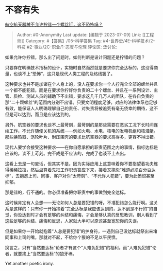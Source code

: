 # 不容有失
[航空航天器械不允许拧错一个螺丝钉，这不恐怖吗？](https://www.zhihu.com/question/331652976/answer/3109142426)

> Author: #0-Anonymity
> Last update: [编辑于 2023-07-09]
> Link: [[工程师]]
> Category: #【答集】/05-科学答集
> Tag: #4-世界史/4E-科学技术/2-科技 #2-事业/2C-职业/1-态度与伦理
> 评论区:
> 泛讨论:

如果允许你拧错，那么出了问题时，如何判断是设计问题还是拧错的问题？

只要存在明确技术指标的设计，实施时自然而然就是要求你完全达标的，这没得商量，也谈不上“恐怖”，这只是现代人类工程的及格线罢了。

这种要求也并不是加诸在个人身上的，没人在要求你一个人拧完全全部的螺丝并且一个都不能犯错，而是在要求你拧好你负责的二十个螺丝、并且在一系列设计、主管、质检、测试人员的辅助下不出错，要求这几千几万人的团队，在各自负责的那“二十颗螺丝”的范围内分别不出错。只要文明程度足够，对应的法律体系也足够有效，能保证人人明确理解自己的责任、对失责将被追究有毫无侥幸的期待，这不但是可以达到，而且是应该达到的。

另外，航空器的要求也谈不上最苛刻，最苛刻的是那些需要在恶劣工况下长时间连续工作，不允许随便关机的系统——例如火电、水电、核电的发电机组和核潜艇。那些换热器、涡轮叶片、耐压围壳的要求比航空器的要求高得多，更容不得出错。

现代人要学会接受这种要求——在你自愿承担的职责范围之内的事情，指标达标是应该的，谈不上苛刻。完不成是不应该的，完成了也谈不上杰出。

这看上去是一句废话，但其实不是，因为实际应用上这意味着你不要指望着功夫练得稀稀拉拉，然后盘算着先把工作职责答应下来，接着又抱怨“难道必须百分百达标”，去抱怨上司、同事、客户对你“太苛刻”、“不允许人犯错”，要为此愤恨甚至抑郁。

那是错的，行不通的。你必须准备把你职责中的事做到完全达标。

这时候肯定有人会想——无论如何人总是要犯错的呀，不准犯错怎么能行啊。这关系是这样的：只有你一开始抱着“完全达标是我应该达到的，达不到是不行的”的自觉，你没达到时才会有足够的纠结和痛悔，才会足够认真的反思教训，别人看到了这些足够的纠结、痛悔和反思，人家就大半可以原谅甚至宽恕你的失误。

但是如果你一开始就抱着“人总是要犯错”的护身符，一遇到自己没达标就祭出来堵同事和上司的嘴，那就对不起，不给你个狠的不足以平民愤。

换言之，只有“当然要达标”论者才有这个“人难免犯错”的福利，而“人难免犯错”论者，就要挨上“当然要达标”的狼牙棒。

Yet another poetic irony.

